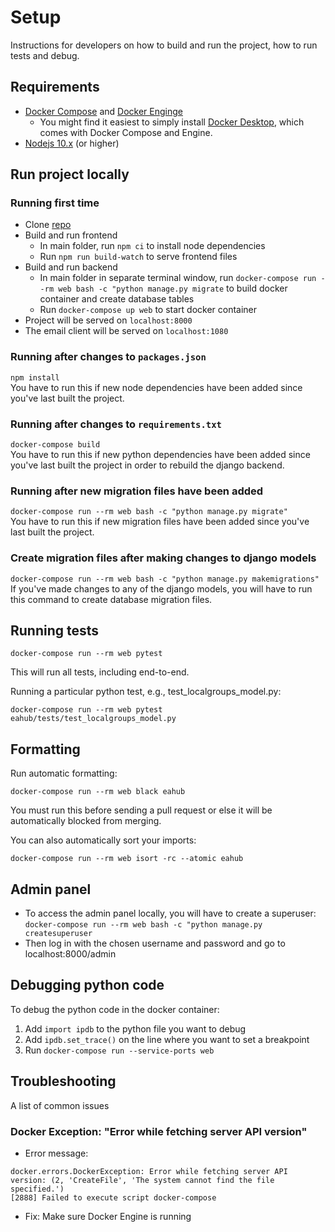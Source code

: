 # Setup  

Instructions for developers on how to build and run the project, how to run tests and debug.    

## Requirements  
- [Docker Compose](https://docs.docker.com/compose/install/)  and [Docker Enginge](https://docs.docker.com/engine/install/)
  - You might find it easiest to simply install [Docker Desktop](https://www.docker.com/products/docker-desktop), which 
    comes with Docker Compose and Engine.  
- [Nodejs 10.x](https://nodejs.org/en/download/) (or higher)     

## Run project locally

### Running first time  
- Clone [repo](https://github.com/rtcharity/eahub.org)  
- Build and run frontend  
  - In main folder, run ```npm ci``` to install node dependencies  
  - Run ```npm run build-watch``` to serve frontend files    
- Build and run backend
  - In main folder in separate terminal window, run ```docker-compose run --rm web bash -c "python manage.py migrate``` 
    to build docker container and create database tables  
  - Run ```docker-compose up web``` to start docker container  
- Project will be served on ```localhost:8000```  
- The email client will be served on ```localhost:1080```  

### Running after changes to ```packages.json```  
```npm install```  
You have to run this if new node dependencies have been added since you've last built the project.  

### Running after changes to ```requirements.txt```  
```docker-compose build```  
You have to run this if new python dependencies have been added since you've last built the project in order to rebuild 
the django backend.    

### Running after new migration files have been added     
```docker-compose run --rm web bash -c "python manage.py migrate"```  
You have to run this if new migration files have been added since you've last built the project.  

### Create migration files after making changes to django models  
```docker-compose run --rm web bash -c "python manage.py makemigrations"```  
If you've made changes to any of the django models, you will have to run this command to create database migration files.  


## Running tests  
```
docker-compose run --rm web pytest  
```
This will run all tests, including end-to-end.  

Running a particular python test, e.g., test_localgroups_model.py:  
```
docker-compose run --rm web pytest eahub/tests/test_localgroups_model.py
```  

## Formatting  
Run automatic formatting:  
```
docker-compose run --rm web black eahub
```
You must run this before sending a pull request or else it will be automatically blocked from merging.

You can also automatically sort your imports:
```
docker-compose run --rm web isort -rc --atomic eahub
```


## Admin panel  
- To access the admin panel locally, you will have to create a superuser: ```docker-compose run --rm web bash -c "python manage.py createsuperuser```  
- Then log in with the chosen username and password and go to localhost:8000/admin  

## Debugging python code  

To debug the python code in the docker container:  
1) Add ```import ipdb``` to the python file you want to debug
2) Add ```ipdb.set_trace()``` on the line where you want to set a breakpoint  
3) Run ```docker-compose run --service-ports web```  

## Troubleshooting  

A list of common issues  

### Docker Exception: "Error while fetching server API version"  
* Error message:
```
docker.errors.DockerException: Error while fetching server API version: (2, 'CreateFile', 'The system cannot find the file specified.')
[2888] Failed to execute script docker-compose
```
* Fix: Make sure Docker Engine is running  

   
